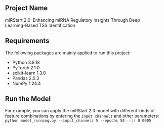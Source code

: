 ## Project Name

miRStart 2.0: Enhancing miRNA Regulatory Insights Through Deep Learning-Based TSS Identification

## Requirements

The following packages are mainly applied to run this project:

- Python 3.8.18
- PyTorch 2.1.0
- scikit-learn 1.3.0
- Pandas 2.0.3
- NumPy 1.24.4

## Run the Model
For example, you can apply the miRStart 2.0 model with different kinds of feature combinations by entering the `input channels` and other parameters:  
`python model_running.py --input_channels 5 --epochs 50 --lr 0.0005`

